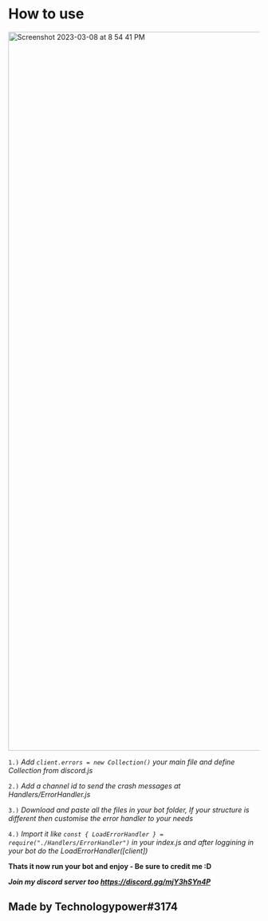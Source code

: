 # How to use #

<img width="1440" alt="Screenshot 2023-03-08 at 8 54 41 PM" src="https://user-images.githubusercontent.com/100185728/223754719-f7adc07a-6024-4d67-a338-105d6bf602e6.png">

`1.)` *Add `client.errors = new Collection()` your main file and define Collection from discord.js*

`2.)` *Add a channel id to send the crash messages at Handlers/ErrorHandler.js*

`3.)` *Download and paste all the files in your bot folder, If your structure is different then customise the error handler to your needs*

`4.)` *Import it like `const { LoadErrorHandler } = require("./Handlers/ErrorHandler")` in your index.js and after loggining in your bot do the LoadErrorHandler([client])*


**Thats it now run your bot and enjoy - Be sure to credit me :D** 

***Join my discord server too https://discord.gg/mjY3hSYn4P***

## Made by Technologypower#3174 ##
